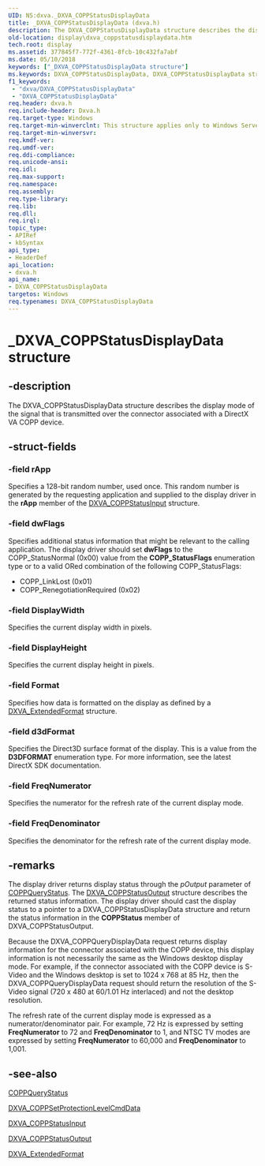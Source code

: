 ```yaml
---
UID: NS:dxva._DXVA_COPPStatusDisplayData
title: _DXVA_COPPStatusDisplayData (dxva.h)
description: The DXVA_COPPStatusDisplayData structure describes the display mode of the signal that is transmitted over the connector associated with a DirectX VA COPP device.
old-location: display\dxva_coppstatusdisplaydata.htm
tech.root: display
ms.assetid: 377845f7-772f-4361-8fcb-10c432fa7abf
ms.date: 05/10/2018
keywords: ["_DXVA_COPPStatusDisplayData structure"]
ms.keywords: DXVA_COPPStatusDisplayData, DXVA_COPPStatusDisplayData structure [Display Devices], _DXVA_COPPStatusDisplayData, display.dxva_coppstatusdisplaydata, dxva/DXVA_COPPStatusDisplayData, dxvaref_93230a15-ba58-4da6-8577-eb1f2bf8528e.xml
f1_keywords:
 - "dxva/DXVA_COPPStatusDisplayData"
 - "DXVA_COPPStatusDisplayData"
req.header: dxva.h
req.include-header: Dxva.h
req.target-type: Windows
req.target-min-winverclnt: This structure applies only to Windows Server 2003 with SP1 and later, and Windows XP with SP2 and later.
req.target-min-winversvr: 
req.kmdf-ver: 
req.umdf-ver: 
req.ddi-compliance: 
req.unicode-ansi: 
req.idl: 
req.max-support: 
req.namespace: 
req.assembly: 
req.type-library: 
req.lib: 
req.dll: 
req.irql: 
topic_type:
- APIRef
- kbSyntax
api_type:
- HeaderDef
api_location:
- dxva.h
api_name:
- DXVA_COPPStatusDisplayData
targetos: Windows
req.typenames: DXVA_COPPStatusDisplayData
---
```


# _DXVA_COPPStatusDisplayData structure


## -description


The DXVA_COPPStatusDisplayData structure describes the display mode of the signal that is transmitted over the connector associated with a DirectX VA COPP device.


## -struct-fields




### -field rApp

Specifies a 128-bit random number, used once. This random number is generated by the requesting application and supplied to the display driver in the <b>rApp</b> member of the <a href="https://docs.microsoft.com/windows-hardware/drivers/ddi/dxva/ns-dxva-_dxva_coppstatusinput">DXVA_COPPStatusInput</a> structure.


### -field dwFlags

Specifies additional status information that might be relevant to the calling application. The display driver should set <b>dwFlags</b> to the COPP_StatusNormal (0x00) value from the <b>COPP_StatusFlags</b> enumeration type or to a valid ORed combination of the following COPP_StatusFlags:

<ul>
<li>
COPP_LinkLost (0x01)

</li>
<li>
COPP_RenegotiationRequired (0x02)

</li>
</ul>

### -field DisplayWidth

Specifies the current display width in pixels.


### -field DisplayHeight

Specifies the current display height in pixels.


### -field Format

Specifies how data is formatted on the display as defined by a <a href="https://docs.microsoft.com/windows-hardware/drivers/ddi/dxva/ns-dxva-_dxva_extendedformat">DXVA_ExtendedFormat</a> structure.


### -field d3dFormat

Specifies the Direct3D surface format of the display. This is a value from the <b>D3DFORMAT</b> enumeration type. For more information, see the latest DirectX SDK documentation.


### -field FreqNumerator

Specifies the numerator for the refresh rate of the current display mode.


### -field FreqDenominator

Specifies the denominator for the refresh rate of the current display mode.


## -remarks



The display driver returns display status through the <i>pOutput</i> parameter of <a href="https://docs.microsoft.com/windows-hardware/drivers/display/coppquerystatus">COPPQueryStatus</a>. The <a href="https://docs.microsoft.com/windows-hardware/drivers/ddi/dxva/ns-dxva-_dxva_coppstatusoutput">DXVA_COPPStatusOutput</a> structure describes the returned status information. The display driver should cast the display status to a pointer to a DXVA_COPPStatusDisplayData structure and return the status information in the <b>COPPStatus</b> member of DXVA_COPPStatusOutput. 

Because the DXVA_COPPQueryDisplayData request returns display information for the connector associated with the COPP device, this display information is not necessarily the same as the Windows desktop display mode. For example, if the connector associated with the COPP device is S-Video and the Windows desktop is set to 1024 x 768 at 85 Hz, then the DXVA_COPPQueryDisplayData request should return the resolution of the S-Video signal (720 x 480 at 60/1.01 Hz interlaced) and not the desktop resolution. 

The refresh rate of the current display mode is expressed as a numerator/denominator pair. For example, 72 Hz is expressed by setting <b>FreqNumerator</b> to 72 and <b>FreqDenominator</b> to 1, and NTSC TV modes are expressed by setting <b>FreqNumerator</b> to 60,000 and <b>FreqDenominator</b> to 1,001.




## -see-also




<a href="https://docs.microsoft.com/windows-hardware/drivers/display/coppquerystatus">COPPQueryStatus</a>



<a href="https://docs.microsoft.com/windows-hardware/drivers/ddi/dxva/ns-dxva-_dxva_coppsetprotectionlevelcmddata">DXVA_COPPSetProtectionLevelCmdData</a>



<a href="https://docs.microsoft.com/windows-hardware/drivers/ddi/dxva/ns-dxva-_dxva_coppstatusinput">DXVA_COPPStatusInput</a>



<a href="https://docs.microsoft.com/windows-hardware/drivers/ddi/dxva/ns-dxva-_dxva_coppstatusoutput">DXVA_COPPStatusOutput</a>



<a href="https://docs.microsoft.com/windows-hardware/drivers/ddi/dxva/ns-dxva-_dxva_extendedformat">DXVA_ExtendedFormat</a>
 

 

